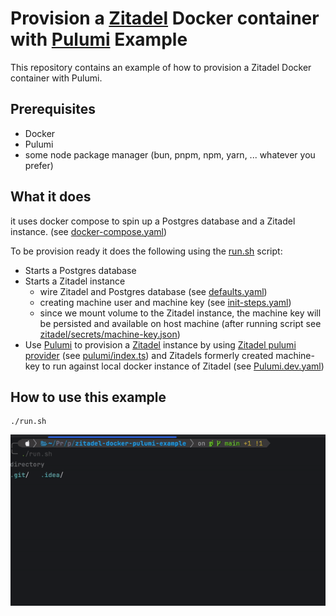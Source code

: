 # Provision a [Zitadel](https://zitadel.com/) Docker container with [Pulumi](https://www.pulumi.com/) Example

This repository contains an example of how to provision a Zitadel Docker container with Pulumi.

## Prerequisites

- Docker
- Pulumi
- some node package manager (bun, pnpm, npm, yarn, ... whatever you prefer)

## What it does
it uses docker compose to spin up a Postgres database and a Zitadel instance. (see [docker-compose.yaml](docker-compose.yaml))

To be provision ready it does the following using the [run.sh](run.sh) script:
- Starts a Postgres database
- Starts a Zitadel instance
    - wire Zitadel and Postgres database (see [defaults.yaml](zitadel/Fconfig/defaults.yaml))
    - creating machine user and machine key (see [init-steps.yaml](zitadel/config/init-steps.yaml))
    - since we mount volume to the Zitadel instance, the machine key will be persisted and available on host machine (after running script see [zitadel/secrets/machine-key.json](zitadel/secrets/machine-key.json))
- Use [Pulumi](https://www.pulumi.com/) to provision a [Zitadel](https://zitadel.com/) instance by using [Zitadel pulumi provider](https://www.pulumi.com/registry/packages/zitadel/) (see [pulumi/index.ts](pulumi/index.ts)) and Zitadels formerly created machine-key to run against local docker instance of Zitadel (see [Pulumi.dev.yaml](pulumi/Pulumi.dev.yaml))

## How to use this example
```shell
./run.sh
```

![zitadel-pulumi-example-run.gif](zitadel-pulumi-example-run.gif)
